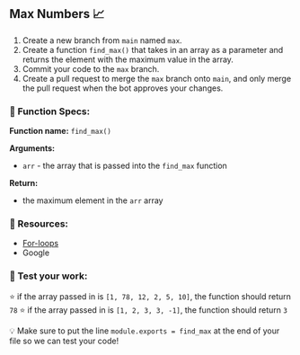 ## Max Numbers 📈
1. Create a new branch from `main` named `max`. 
2. Create a function `find_max()` that takes in an array as a parameter and returns the element with the maximum value in the array. 
3. Commit your code to the `max` branch. 
4. Create a pull request to merge the `max` branch onto `main`, and only merge the pull request when the bot approves your changes. 


### 🔨 Function Specs:
**Function name:** `find_max()`

**Arguments:**
- `arr` - the array that is passed into the `find_max` function

**Return:**
- the maximum element in the `arr` array

### 🧠 Resources:
- [For-loops](https://developer.mozilla.org/en-US/docs/Web/JavaScript/Reference/Statements/for)
- Google


### 📝 Test your work:
⭐ if the array passed in is `[1, 78, 12, 2, 5, 10]`, the function should return `78`
⭐ if the array passed in is `[1, 2, 3, 3, -1]`, the function should return `3`

💡 Make sure to put the line `module.exports = find_max` at the end of your file so we can test your code!
